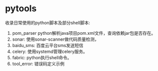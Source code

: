 # pytools
收录日常使用的python脚本及部分shell脚本:
1. pom_parser  python解析java项目pom.xml文件，查询依赖jar包是否存在。
2. sonar: 使用sonar-scanner做代码质量检测，
3. baidu_sms: 百度云平台sms发送短信
4. celery: 使用systemd管理celery服务。
5. fabric: python执行shell命令。
6. tool_error: 错误码定义示例
